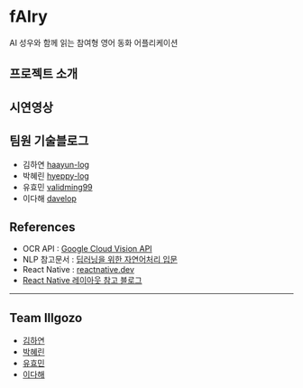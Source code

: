 # fAIry
AI 성우와 함께 읽는 참여형 영어 동화 어플리케이션

## 프로젝트 소개

## 시연영상

## 팀원 기술블로그
- 김하연 [haayun-log](https://haayun-log.tistory.com/)
- 박혜린 [hyeppy-log](https://hyeppy-log.tistory.com/)
- 유효민 [validming99](https://validming99.tistory.com/)
- 이다해 [davelop](https://davelop.tistory.com/) 

## References
- OCR API : [Google Cloud Vision API](https://cloud.google.com/vision/)
- NLP 참고문서 : [딥러닝을 위한 자연어처리 입문](https://wikidocs.net/book/2155)
- React Native : [reactnative.dev](https://reactnative.dev/)
- [React Native 레이아웃 참고 블로그](https://yuddomack.tistory.com/category/React/React%20Native)

* * *
## Team Illgozo
- [김하연](https://github.com/haayun)
- [박혜린](https://github.com/hyeppy226)
- [유효민](https://github.com/Hyomin6349)
- [이다해](https://github.com/dahaelee) 

